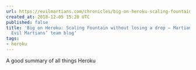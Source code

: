 ```yaml
---
url: https://evilmartians.com/chronicles/big-on-heroku-scaling-fountain-without-losing-a-drop
created_at: 2018-12-05 15:20 UTC
published: false
title: 'Big on Heroku: Scaling Fountain without losing a drop — Martian Chronicles,
  Evil Martians’ team blog'
tags:
- heroku
---
```


A good summary of all things Heroku
